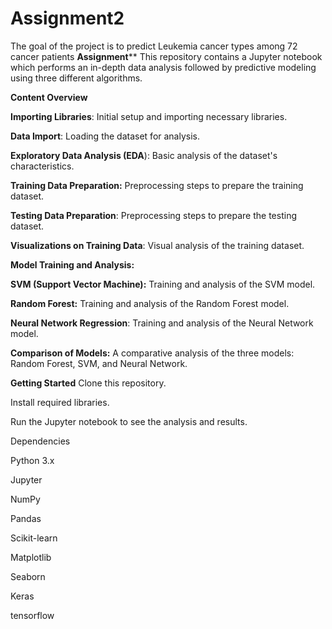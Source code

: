 # Assignment2
The goal of the project is to predict Leukemia cancer types among 72 cancer patients
**Assignment****
This repository contains a Jupyter notebook which performs an in-depth data analysis followed by predictive modeling using three different algorithms.

**Content Overview**


**Importing Libraries**: Initial setup and importing necessary libraries.

**Data Import**: Loading the dataset for analysis.

**Exploratory Data Analysis (EDA**): Basic analysis of the dataset's characteristics.

**Training Data Preparation:** Preprocessing steps to prepare the training dataset.

**Testing Data Preparation**: Preprocessing steps to prepare the testing dataset.

**Visualizations on Training Data**: Visual analysis of the training dataset.

**Model Training and Analysis:**

  **SVM (Support Vector Machine):** Training and analysis of the SVM model.
  
  **Random Forest:** Training and analysis of the Random Forest model.
  
  **Neural Network Regression**: Training and analysis of the Neural Network model.
  
**Comparison of Models:** A comparative analysis of the three models: Random Forest, SVM, and Neural Network.

**Getting Started**
Clone this repository.

Install required libraries.

Run the Jupyter notebook to see the analysis and results.

Dependencies

Python 3.x

Jupyter

NumPy

Pandas

Scikit-learn

Matplotlib

Seaborn

Keras 

tensorflow






